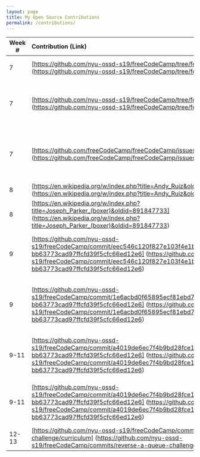 ```yaml
---
layout: page
title: My Open Source Contributions
permalink: /contributions/
---
```


<!-- 
Type of the contribution should be "Wikipedia edit", "OpenStreet Map feature", "Documentation", "Course website", "Blog", 
"Browse Add-on", etc. 

The descriptioin should include a brief summary of what you did. 

Replace the first row with your contribution. 

--> 





| Week #       | Contribution (Link)  | Type  | Description | 
|---|:---|:---|:---| 
|  7   | [https://github.com/nyu-ossd-s19/freeCodeCamp/tree/feat/update-syntax-to-es6] (https://github.com/nyu-ossd-s19/freeCodeCamp/tree/feat/update-syntax-to-es6)    | change code    |   I tried to update the code to es6  |
|  7   |  [https://github.com/nyu-ossd-s19/freeCodeCamp/tree/feat/add-copyright-footer] (https://github.com/nyu-ossd-s19/freeCodeCamp/tree/feat/add-copyright-footer)  |   add copyright sign to footer  |   I tried to add copyright sign to the footer of everypage to freecodecamp   |
|  7   |   [https://github.com/freeCodeCamp/freeCodeCamp/issues/35558] (https://github.com/freeCodeCamp/freeCodeCamp/issues/35558)  |   same windows error  |   i took the steps and found a way to make downoading freecodecamp work   |
|  8   |  [https://en.wikipedia.org/w/index.php?title=Andy_Ruiz&oldid=891847941] (https://en.wikipedia.org/w/index.php?title=Andy_Ruiz&oldid=891847941)   |  grammatical error  |   changed og to from   |
|  8   |  [https://en.wikipedia.org/w/index.php?title=Joseph_Parker_(boxer)&oldid=891847733] (https://en.wikipedia.org/w/index.php?title=Joseph_Parker_(boxer)&oldid=891847733)   |   spelling error  |   change therefor to therefore   |
|  9   |  [https://github.com/nyu-ossd-s19/freeCodeCamp/commit/eec546c120f827e103f4e1bef63b15e67802fc36#diff-bb63773cad97ffcfd39f5cfc66ed12e6] (https://github.com/nyu-ossd-s19/freeCodeCamp/commit/eec546c120f827e103f4e1bef63b15e67802fc36#diff-bb63773cad97ffcfd39f5cfc66ed12e6)  |   tried to create another challenege to teach react hook  |   teach people about react hook   |
|  9   |  [https://github.com/nyu-ossd-s19/freeCodeCamp/commit/1e6acbd0f65895ecf81ebd7fbfc0d2785f4dc85c#diff-bb63773cad97ffcfd39f5cfc66ed12e6] (https://github.com/nyu-ossd-s19/freeCodeCamp/commit/1e6acbd0f65895ecf81ebd7fbfc0d2785f4dc85c#diff-bb63773cad97ffcfd39f5cfc66ed12e6)   |   update the solutions but failed....  |   teach people about react hook but found out it was difficult to implement. gave up   |
|  9-11  |  [https://github.com/nyu-ossd-s19/freeCodeCamp/commit/a4019de6ec7f4b9bd28fce1a40d62011a16d5b8c#diff-bb63773cad97ffcfd39f5cfc66ed12e6] (https://github.com/nyu-ossd-s19/freeCodeCamp/commit/a4019de6ec7f4b9bd28fce1a40d62011a16d5b8c#diff-bb63773cad97ffcfd39f5cfc66ed12e6)   |   created the beginning of the code, solutions, steps, and yaml  |   reverse-a-queue challenge   |
|  9-11  |  [https://github.com/nyu-ossd-s19/freeCodeCamp/commit/a4019de6ec7f4b9bd28fce1a40d62011a16d5b8c#diff-bb63773cad97ffcfd39f5cfc66ed12e6] (https://github.com/nyu-ossd-s19/freeCodeCamp/commit/a4019de6ec7f4b9bd28fce1a40d62011a16d5b8c#diff-bb63773cad97ffcfd39f5cfc66ed12e6)   |   added descriptions and instructions for reverse a queue |   reverse-a-queue challenge   |
|  12-13  |  [https://github.com/nyu-ossd-s19/freeCodeCamp/commits/reverse-a-queue-challenge/curriculum] (https://github.com/nyu-ossd-s19/freeCodeCamp/commits/reverse-a-queue-challenge/curriculum)   |   fixed test solutions |   reverse-a-queue challenge   |
